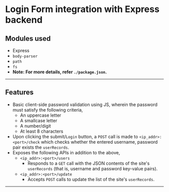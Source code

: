# Login Form integration with Express backend

## Modules used
* Express
* `body-parser`
* `path`
* `fs`
* __Note: For more details, refer `./package.json`.__
___

## Features
* Basic client-side password validation using JS, wherein the password must satisfy the following criteria,
  * An uppercase letter
  * A smallcase letter
  * A number/digit
  * At least 8 characters
* Upon clicking the submit/`Login` button, a `POST` call is made to `<ip_addr>:<port>/check` which checks whether the entered username, password pair exists the `userRecords`.
* Exposes the following APIs in addition to the above,
  * `<ip_addr>:<port>/users`
    *  Responds to a `GET` call with the JSON contents of the site's `userRecords` (that is, username and password key-value pairs).
  * `<ip_addr>:<port>/update`
    * Accepts `POST` calls to update the list of the site's `userRecords`.
___